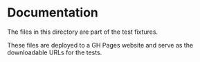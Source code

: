 # Documentation

The files in this directory are part of the test fixtures.

These files are deployed to a GH Pages website and serve as the downloadable URLs for the tests.
